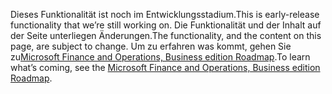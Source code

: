 <span data-ttu-id="28932-101">Dieses Funktionalität ist noch im Entwicklungsstadium.</span><span class="sxs-lookup"><span data-stu-id="28932-101">This is early-release functionality that we’re still working on.</span></span> <span data-ttu-id="28932-102">Die Funktionalität und der Inhalt auf der Seite unterliegen Änderungen.</span><span class="sxs-lookup"><span data-stu-id="28932-102">The functionality, and the content on this page, are subject to change.</span></span> <span data-ttu-id="28932-103">Um zu erfahren was kommt, gehen Sie zu[Microsoft Finance and Operations, Business edition Roadmap](https://go.microsoft.com/fwlink/?linkid=842139).</span><span class="sxs-lookup"><span data-stu-id="28932-103">To learn what’s coming, see the [Microsoft Finance and Operations, Business edition Roadmap](https://go.microsoft.com/fwlink/?linkid=842139).</span></span>